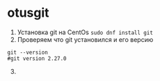 # otusgit
1. Установка git на CentOs ```sudo dnf install git```
2. Проверяем что git установился и его версию
```
git --version
#git version 2.27.0
```
3. 
